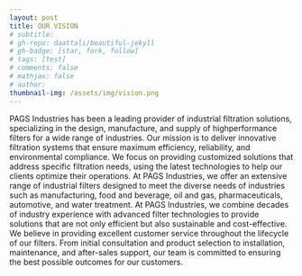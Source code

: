 ```yaml
---
layout: post
title: OUR VISION
# subtitle: 
# gh-repo: daattali/beautiful-jekyll
# gh-badge: [star, fork, follow]
# tags: [test]
# comments: false
# mathjax: false
# author: 
thumbnail-img: /assets/img/vision.png
---
```


PAGS Industries has been a leading provider of industrial filtration
solutions, specializing in the design, manufacture, and supply of highperformance filters for a wide range of industries.
Our mission is to deliver innovative filtration systems that ensure maximum
efficiency, reliability, and environmental compliance. We focus on
providing customized solutions that address specific filtration needs, using
the latest technologies to help our clients optimize their operations.
At PAGS Industries, we offer an extensive range of industrial filters
designed to meet the diverse needs of industries such as manufacturing,
food and beverage, oil and gas, pharmaceuticals, automotive, and water
treatment.
At PAGS Industries, we combine decades of industry experience with
advanced filter technologies to provide solutions that are not only efficient
but also sustainable and cost-effective.
We believe in providing excellent customer service throughout the lifecycle
of our filters. From initial consultation and product selection to installation,
maintenance, and after-sales support, our team is committed to ensuring
the best possible outcomes for our customers. 